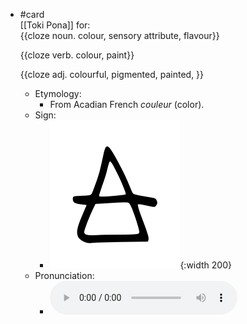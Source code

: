 - #card  
  [[Toki Pona]] for:  
  {{cloze noun. colour, sensory attribute, flavour}}
  
  {{cloze verb. colour, paint}}
  
  {{cloze adj. colourful, pigmented, painted, }}
	- Etymology:
		- From Acadian French *couleur* (color).
	- Sign:
		- ![Kule_-_sitelen_pona_in_Sonja_Lang's_handwriting (1).svg](../assets/Kule_-_sitelen_pona_in_Sonja_Lang's_handwriting_(1)_1657539653067_0.svg){:width 200}
	- Pronunciation:
		- ![](../assets/Toki_Pona_-_jan_Lakuse_-_kule_1657463988252_0.ogg)